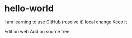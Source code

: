 # hello-world

I am learning to use GitHub (resolve it)
local change Keep it

Edit on web
Add on source tree
